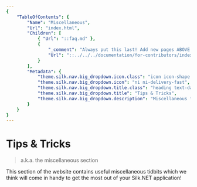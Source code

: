 ```yaml
---
{
    "TableOfContents": {
        "Name": "Miscellaneous",
        "Url": "index.html",
        "Children": [
            { "Url": "::faq.md" },
            {
                "_comment": "Always put this last! Add new pages ABOVE this element!",
                "Url": "::../../../documentation/for-contributors/index.md"
            }
        ],
        "Metadata": {
            "theme.silk.nav.big_dropdown.icon.class": "icon icon-shape bg-gradient-danger rounded-circle text-white",
            "theme.silk.nav.big_dropdown.icon": "ni ni-delivery-fast",
            "theme.silk.nav.big_dropdown.title.class": "heading text-danger mb-md-1",
            "theme.silk.nav.big_dropdown.title": "Tips & Tricks",
            "theme.silk.nav.big_dropdown.description": "Miscellaneous further documentation for getting the most out of your Silk.NET applications."
        }
    }
}
---
```


# Tips &amp; Tricks

> a.k.a. the miscellaneous section

This section of the website contains useful miscellaneous tidbits which we think will come in handy to get the most out of your Silk.NET application!